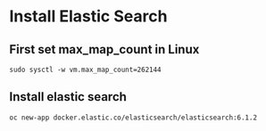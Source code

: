 # Install Elastic Search

## First set max_map_count in Linux

```
sudo sysctl -w vm.max_map_count=262144
```
## Install elastic search

```
oc new-app docker.elastic.co/elasticsearch/elasticsearch:6.1.2
```
